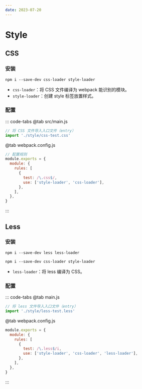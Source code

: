```yaml
---
date: 2023-07-20
---
```


# Style

## CSS

### 安装

```npm
npm i --save-dev css-loader style-loader
```

- `css-loader`：将 CSS 文件编译为 webpack 能识别的模块。
- `style-loader`：创建 style 标签放置样式。

### 配置

::: code-tabs
@tab src/main.js
```js
// 将 CSS 文件导入入口文件（entry）
import './style/css-test.css'
```

@tab webpack.config.js
```js
// 配置规则
module.exports = {
  module: {
    rules: [
      {
        test: /\.css$/,
        use: ['style-loader', 'css-loader'],
      },
    ],
  },
}
```
:::

## Less

### 安装

```npm
npm i --save-dev less less-loader

npm i --save-dev css-loader style-loader
```

- `less-loader`：将 less 编译为 CSS。

### 配置

::: code-tabs
@tab main.js
```js
// 将 less 文件导入入口文件（entry）
import './style/less-test.less'
```

@tab webpack.config.js
```js
module.exports = {
  module: {
    rules: [
      {
        test: /\.less$/i,
        use: ['style-loader', 'css-loader', 'less-loader'],
      },
    ],
  },
}
```
:::
